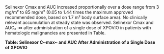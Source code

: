 Selinexor Cmax and AUC increased proportionally over a dose range from 3 mg/m² to 85 mg/m² (0.05 to 1.44 times the maximum approved recommended dose, based on 1.7 m² body surface area). No clinically relevant accumulation at steady state was observed. Selinexor Cmax and AUC₀-∞ after administration of a single dose of XPOVIO in patients with hematologic malignancies are presented in Table.
  <br>

**Table: Selinexor C~max~ and AUC After Administration of a Single Dose of XPOVIO**


